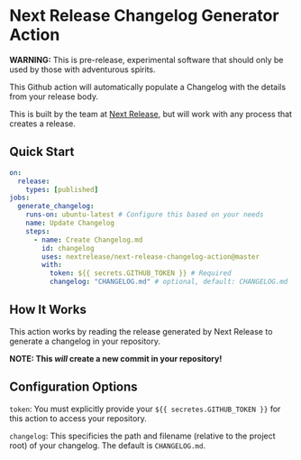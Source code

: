 # Next Release Changelog Generator Action

**WARNING:** This is pre-release, experimental software that should only be used by those with adventurous spirits.

This Github action will automatically populate a Changelog with the details from your release body.

This is built by the team at [Next Release](https://www.nextrelease.io), but will work with any process that creates a release.

## Quick Start

```yml
on:
  release:
    types: [published]
jobs:
  generate_changelog:
    runs-on: ubuntu-latest # Configure this based on your needs
    name: Update Changelog
    steps:
      - name: Create Changelog.md
        id: changelog
        uses: nextrelease/next-release-changelog-action@master
        with:
          token: ${{ secrets.GITHUB_TOKEN }} # Required
          changelog: "CHANGELOG.md" # optional, default: CHANGELOG.md
```

## How It Works

This action works by reading the release generated by Next Release to generate a changelog in your repository.

**NOTE: This _will_ create a new commit in your repository!**

## Configuration Options

`token`: You must explicitly provide your `${{ secretes.GITHUB_TOKEN }}` for this action to access your repository.

`changelog`: This specificies the path and filename (relative to the project root) of your changelog. The default is `CHANGELOG.md`.
